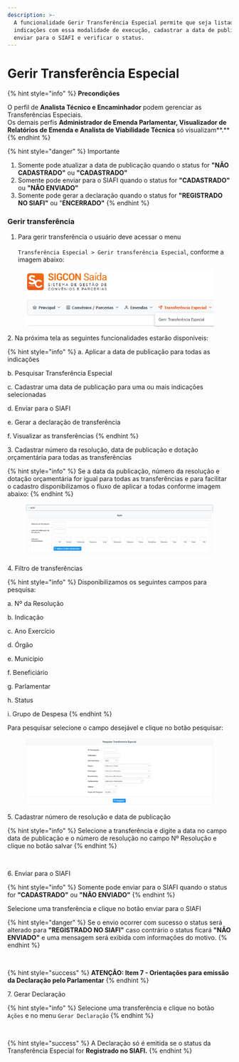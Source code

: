 ```yaml
---
description: >-
  A funcionalidade Gerir Transferência Especial permite que seja listadas as
  indicações com essa modalidade de execução, cadastrar a data de publicação, 
  enviar para o SIAFI e verificar o status.
---
```


# Gerir Transferência Especial

{% hint style="info" %}
**Precondições**

O perfil de **Analista Técnico e Encaminhador** podem gerenciar as Transferências Especiais.\
Os demais perfis **Administrador de Emenda Parlamentar, Visualizador de Relatórios de Emenda e Analista de Viabilidade Técnica** só visualizam**.**
{% endhint %}

{% hint style="danger" %}
Importante

1. Somente pode atualizar a data de publicação quando o status for **"NÃO CADASTRADO"** ou **"CADASTRADO"**
2. Somente pode enviar para o SIAFI quando o status for **"CADASTRADO"** ou **"NÃO ENVIADO"**
3. Somente pode gerar a declaração quando o status for **"REGISTRADO NO SIAFI"** ou "**ENCERRADO"**
{% endhint %}

### Gerir transferência

1. Para gerir transferência o usuário deve acessar o menu\
   \
   `Transferência Especial > Gerir transferência Especial`, conforme a imagem abaixo:

<figure><img src="../../.gitbook/assets/image (8) (1) (1) (1).png" alt=""><figcaption></figcaption></figure>

&#x20;    2\.  Na próxima tela as seguintes funcionalidades estarão disponíveis:

{% hint style="info" %}
a. Aplicar a data de publicação para todas as indicações&#x20;

b. Pesquisar Transferência Especial

c. Cadastrar uma data de publicação para uma ou mais indicações selecionadas

d. Enviar para o SIAFI

e. Gerar a declaração de transferência

f. Visualizar as transferências
{% endhint %}

3\. Cadastrar número da resolução, data de publicação e dotação orçamentária para todas as transferências

{% hint style="info" %}
Se a data da publicação, número da resolução e dotação orçamentária for igual para todas as transferências e para facilitar o cadastro disponibilizamos o fluxo de aplicar a todas conforme imagem abaixo:
{% endhint %}

<figure><img src="../../.gitbook/assets/image (9) (1) (1) (1).png" alt=""><figcaption></figcaption></figure>

4\. Filtro de transferências

{% hint style="info" %}
Disponibilizamos os seguintes campos para pesquisa:

a. Nº da Resolução&#x20;

b. Indicação&#x20;

c. Ano Exercício&#x20;

d. Órgão&#x20;

e. Município&#x20;

f. Beneficiário&#x20;

g. Parlamentar&#x20;

h. Status&#x20;

i. Grupo de Despesa
{% endhint %}

Para pesquisar selecione o campo desejável e clique no botão pesquisar:

<figure><img src="../../.gitbook/assets/image (10) (1) (1) (1).png" alt=""><figcaption></figcaption></figure>

5\.  Cadastrar número de resolução e data de publicação

{% hint style="info" %}
Selecione a transferência e digite a data no campo data de publicação e o número de resolução no campo Nº Resolução e clique no botão salvar
{% endhint %}

<figure><img src="../../.gitbook/assets/Gerir transferência especial 1.png" alt=""><figcaption></figcaption></figure>

6\.  Enviar para o SIAFI

{% hint style="info" %}
Somente pode enviar para o SIAFI quando o status for **"CADASTRADO"** ou **"NÃO ENVIADO"**
{% endhint %}

Selecione uma transferência e clique no botão enviar para o SIAFI

{% hint style="danger" %}
Se o envio ocorrer com sucesso o status será alterado para **"REGISTRADO NO SIAFI"** caso contrário o status ficará  **"NÃO ENVIADO"** e uma mensagem será exibida com informações do motivo.
{% endhint %}

<figure><img src="../../.gitbook/assets/Gerir transferência especial 2.png" alt=""><figcaption></figcaption></figure>

{% hint style="success" %}
**ATENÇÃO: Item 7 - Orientações para emissão da Declaração pelo Parlamentar**
{% endhint %}

7\.  Gerar Declaração

{% hint style="info" %}
Selecione uma transferência e clique no botão `Ações` e no menu `Gerar Declaração`
{% endhint %}

<figure><img src="../../.gitbook/assets/Gerir transferência especial 3.png" alt=""><figcaption></figcaption></figure>

{% hint style="success" %}
A Declaração só é emitida se o status da Transferência Especial for **Registrado no SIAFI.**
{% endhint %}
